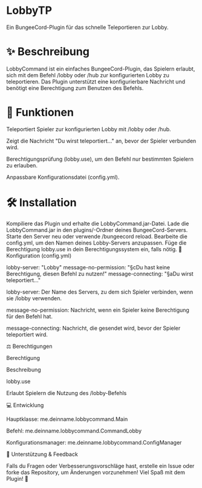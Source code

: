 # LobbyTP
Ein BungeeCord-Plugin für das schnelle Teleportieren zur Lobby.


# ✨ Beschreibung


LobbyCommand ist ein einfaches BungeeCord-Plugin, das Spielern erlaubt, sich mit dem Befehl /lobby oder /hub zur konfigurierten Lobby zu teleportieren. Das Plugin unterstützt eine konfigurierbare Nachricht und benötigt eine Berechtigung zum Benutzen des Befehls.

# 📂 Funktionen

Teleportiert Spieler zur konfigurierten Lobby mit /lobby oder /hub.

Zeigt die Nachricht "Du wirst teleportiert..." an, bevor der Spieler verbunden wird.

Berechtigungsprüfung (lobby.use), um den Befehl nur bestimmten Spielern zu erlauben.

Anpassbare Konfigurationsdatei (config.yml).

# 🛠 Installation

Kompiliere das Plugin und erhalte die LobbyCommand.jar-Datei.
Lade die LobbyCommand.jar in den plugins/-Ordner deines BungeeCord-Servers.
Starte den Server neu oder verwende /bungeecord reload.
Bearbeite die config.yml, um den Namen deines Lobby-Servers anzupassen.
Füge die Berechtigung lobby.use in dein Berechtigungssystem ein, falls nötig.
📝 Konfiguration (config.yml)

lobby-server: "Lobby"
message-no-permission: "§cDu hast keine Berechtigung, diesen Befehl zu nutzen!"
message-connecting: "§aDu wirst teleportiert..."

lobby-server: Der Name des Servers, zu dem sich Spieler verbinden, wenn sie /lobby verwenden.

message-no-permission: Nachricht, wenn ein Spieler keine Berechtigung für den Befehl hat.

message-connecting: Nachricht, die gesendet wird, bevor der Spieler teleportiert wird.

⚖ Berechtigungen

Berechtigung

Beschreibung

lobby.use

Erlaubt Spielern die Nutzung des /lobby-Befehls

💻 Entwicklung

Hauptklasse: me.deinname.lobbycommand.Main

Befehl: me.deinname.lobbycommand.CommandLobby

Konfigurationsmanager: me.deinname.lobbycommand.ConfigManager

🔧 Unterstützung & Feedback

Falls du Fragen oder Verbesserungsvorschläge hast, erstelle ein Issue oder forke das Repository, um Änderungen vorzunehmen! Viel Spaß mit dem Plugin! 🚀
